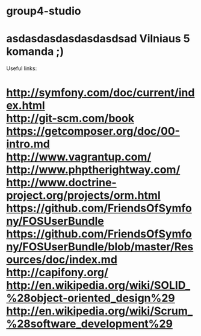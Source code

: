group4-studio
=============
asdasdasdasdasdasdsad
Vilniaus 5 komanda ;)
=============
Useful links:

http://symfony.com/doc/current/index.html<br/>
http://git-scm.com/book<br/>
https://getcomposer.org/doc/00-intro.md<br/>
http://www.vagrantup.com/<br/>
http://www.phptherightway.com/<br/>
http://www.doctrine-project.org/projects/orm.html<br/>
https://github.com/FriendsOfSymfony/FOSUserBundle<br/>
https://github.com/FriendsOfSymfony/FOSUserBundle/blob/master/Resources/doc/index.md<br/>
http://capifony.org/<br/>
http://en.wikipedia.org/wiki/SOLID_%28object-oriented_design%29<br/>
http://en.wikipedia.org/wiki/Scrum_%28software_development%29<br/>
=============

